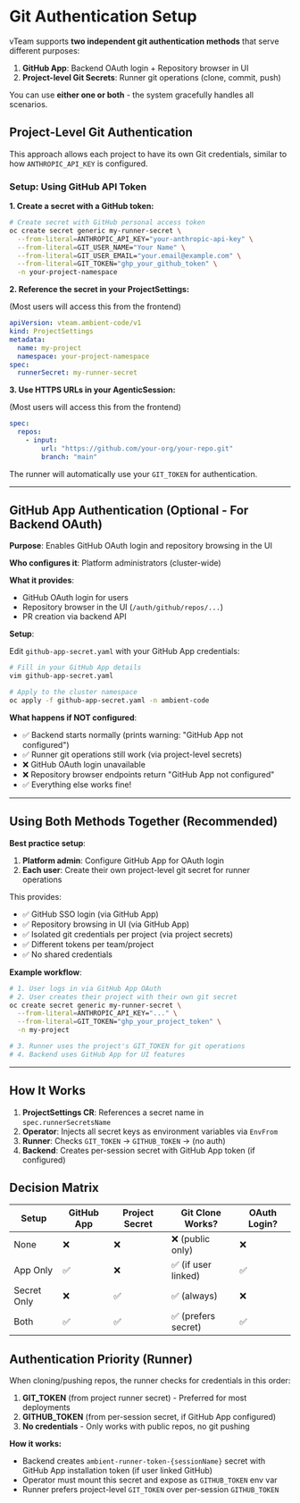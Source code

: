 # Git Authentication Setup

vTeam supports **two independent git authentication methods** that serve different purposes:

1. **GitHub App**: Backend OAuth login + Repository browser in UI
2. **Project-level Git Secrets**: Runner git operations (clone, commit, push)

You can use **either one or both** - the system gracefully handles all scenarios.

## Project-Level Git Authentication

This approach allows each project to have its own Git credentials, similar to how `ANTHROPIC_API_KEY` is configured.

### Setup: Using GitHub API Token

**1. Create a secret with a GitHub token:**

```bash
# Create secret with GitHub personal access token
oc create secret generic my-runner-secret \
  --from-literal=ANTHROPIC_API_KEY="your-anthropic-api-key" \
  --from-literal=GIT_USER_NAME="Your Name" \
  --from-literal=GIT_USER_EMAIL="your.email@example.com" \
  --from-literal=GIT_TOKEN="ghp_your_github_token" \
  -n your-project-namespace
```

**2. Reference the secret in your ProjectSettings:**

(Most users will access this from the frontend)

```yaml
apiVersion: vteam.ambient-code/v1
kind: ProjectSettings
metadata:
  name: my-project
  namespace: your-project-namespace
spec:
  runnerSecret: my-runner-secret
```

**3. Use HTTPS URLs in your AgenticSession:**

(Most users will access this from the frontend)

```yaml
spec:
  repos:
    - input:
        url: "https://github.com/your-org/your-repo.git"
        branch: "main"
```

The runner will automatically use your `GIT_TOKEN` for authentication.

---

## GitHub App Authentication (Optional - For Backend OAuth)

**Purpose**: Enables GitHub OAuth login and repository browsing in the UI

**Who configures it**: Platform administrators (cluster-wide)

**What it provides**:
- GitHub OAuth login for users
- Repository browser in the UI (`/auth/github/repos/...`)
- PR creation via backend API

**Setup**:

Edit `github-app-secret.yaml` with your GitHub App credentials:

```bash
# Fill in your GitHub App details
vim github-app-secret.yaml

# Apply to the cluster namespace
oc apply -f github-app-secret.yaml -n ambient-code
```

**What happens if NOT configured**:
- ✅ Backend starts normally (prints warning: "GitHub App not configured")
- ✅ Runner git operations still work (via project-level secrets)
- ❌ GitHub OAuth login unavailable
- ❌ Repository browser endpoints return "GitHub App not configured"
- ✅ Everything else works fine!

---

## Using Both Methods Together (Recommended)

**Best practice setup**:

1. **Platform admin**: Configure GitHub App for OAuth login
2. **Each user**: Create their own project-level git secret for runner operations

This provides:
- ✅ GitHub SSO login (via GitHub App)
- ✅ Repository browsing in UI (via GitHub App)
- ✅ Isolated git credentials per project (via project secrets)
- ✅ Different tokens per team/project
- ✅ No shared credentials

**Example workflow**:
```bash
# 1. User logs in via GitHub App OAuth
# 2. User creates their project with their own git secret
oc create secret generic my-runner-secret \
  --from-literal=ANTHROPIC_API_KEY="..." \
  --from-literal=GIT_TOKEN="ghp_your_project_token" \
  -n my-project

# 3. Runner uses the project's GIT_TOKEN for git operations
# 4. Backend uses GitHub App for UI features
```

---

## How It Works

1. **ProjectSettings CR**: References a secret name in `spec.runnerSecretsName`
2. **Operator**: Injects all secret keys as environment variables via `EnvFrom`
3. **Runner**: Checks `GIT_TOKEN` → `GITHUB_TOKEN` → (no auth)
4. **Backend**: Creates per-session secret with GitHub App token (if configured)

## Decision Matrix

| Setup | GitHub App | Project Secret | Git Clone Works? | OAuth Login? |
|-------|-----------|----------------|------------------|--------------|
| None | ❌ | ❌ | ❌ (public only) | ❌ |
| App Only | ✅ | ❌ | ✅ (if user linked) | ✅ |
| Secret Only | ❌ | ✅ | ✅ (always) | ❌ |
| Both | ✅ | ✅ | ✅ (prefers secret) | ✅ |

## Authentication Priority (Runner)

When cloning/pushing repos, the runner checks for credentials in this order:

1. **GIT_TOKEN** (from project runner secret) - Preferred for most deployments
2. **GITHUB_TOKEN** (from per-session secret, if GitHub App configured)
3. **No credentials** - Only works with public repos, no git pushing

**How it works:**
- Backend creates `ambient-runner-token-{sessionName}` secret with GitHub App installation token (if user linked GitHub)
- Operator must mount this secret and expose as `GITHUB_TOKEN` env var
- Runner prefers project-level `GIT_TOKEN` over per-session `GITHUB_TOKEN`
